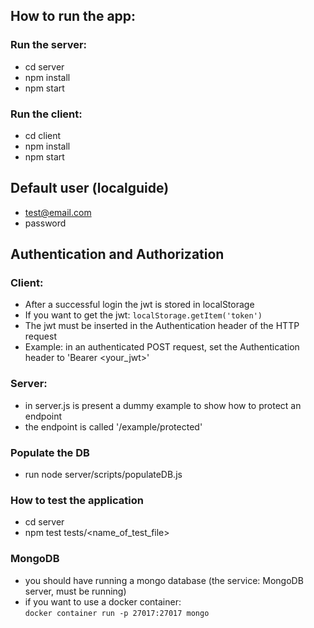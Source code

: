 ## How to run the app:
### Run the server:
- cd server
- npm install
- npm start
### Run the client:
- cd client
- npm install
- npm start

## Default user (localguide)
- test@email.com
- password

## Authentication and Authorization
### Client:
- After a successful login the jwt is stored in localStorage
- If you want to get the jwt: ``localStorage.getItem('token')``
- The jwt must be inserted in the Authentication header of the HTTP request
- Example: in an authenticated POST request, set the Authentication header to 'Bearer <your_jwt>'

### Server:
- in server.js is present a dummy example to show how to protect an endpoint
- the endpoint is called '/example/protected'

### Populate the DB
- run node server/scripts/populateDB.js

### How to test the application
- cd server
- npm test tests/<name_of_test_file> 

### MongoDB
- you should have running a mongo database (the service: MongoDB server, must be running)<br/>
- if you want to use a docker container: <br />
``docker container run -p 27017:27017 mongo``
